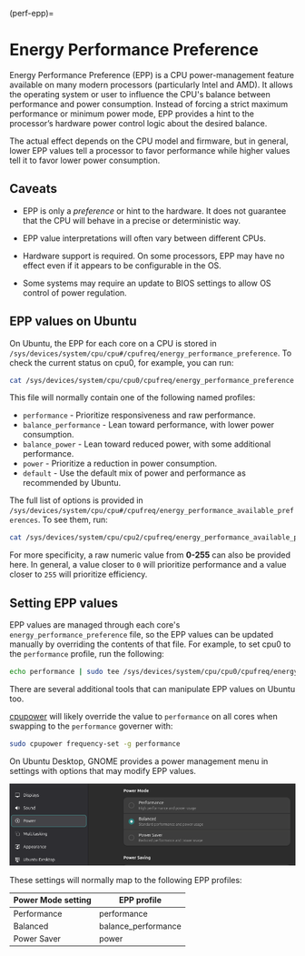 (perf-epp)=

# Energy Performance Preference

Energy Performance Preference (EPP) is a CPU power-management feature available on many modern processors (particularly Intel and AMD). It allows the operating system or user to influence the CPU's balance between performance and power consumption. Instead of forcing a strict maximum performance or minimum power mode, EPP provides a hint to the processor’s hardware power control logic about the desired balance.

The actual effect depends on the CPU model and firmware, but in general, lower EPP values tell a processor to favor performance while higher values tell it to favor lower power consumption.

## Caveats

* EPP is only a *preference* or hint to the hardware. It does not guarantee that the CPU will behave in a precise or deterministic way.

* EPP value interpretations will often vary between different CPUs.

* Hardware support is required. On some processors, EPP may have no effect even if it appears to be configurable in the OS.

* Some systems may require an update to BIOS settings to allow OS control of power regulation.

## EPP values on Ubuntu

On Ubuntu, the EPP for each core on a CPU is stored in `/sys/devices/system/cpu/cpu#/cpufreq/energy_performance_preference`. To check the current status on cpu0, for example, you can run:

```bash
cat /sys/devices/system/cpu/cpu0/cpufreq/energy_performance_preference
```

This file will normally contain one of the following named profiles:

   * `performance` - Prioritize responsiveness and raw performance.
   * `balance_performance` - Lean toward performance, with lower power consumption.
   * `balance_power` - Lean toward reduced power, with some additional performance.
   * `power` - Prioritize a reduction in power consumption.
   * `default` - Use the default mix of power and performance as recommended by Ubuntu.

The full list of options is provided in `/sys/devices/system/cpu/cpu#/cpufreq/energy_performance_available_preferences`. To see them, run:

```bash
cat /sys/devices/system/cpu/cpu2/cpufreq/energy_performance_available_preferences
```

For more specificity, a raw numeric value from **0-255** can also be provided here. In general, a value closer to `0` will prioritize performance and a value closer to `255` will prioritize efficiency.

## Setting EPP values

EPP values are managed through each core's `energy_performance_preference` file, so the EPP values can be updated manually by overriding the contents of that file. For example, to set cpu0 to the `performance` profile, run the following:

```bash
echo performance | sudo tee /sys/devices/system/cpu/cpu0/cpufreq/energy_performance_preference
```

There are several additional tools that can manipulate EPP values on Ubuntu too.

[cpupower](perf-tune-cpupower) will likely override the value to `performance` on all cores when swapping to the `performance` governer with:

```bash
sudo cpupower frequency-set -g performance
```

On Ubuntu Desktop, GNOME provides a power management menu in settings with options that may modify EPP values.

![Power mode settings section](../images/power-mode-settings.png)

These settings will normally map to the following EPP profiles:

| Power Mode setting | EPP profile          |
| ------------------ | -------------------- |
| Performance        | performance          |
| Balanced           | balance\_performance |
| Power Saver        | power                |
